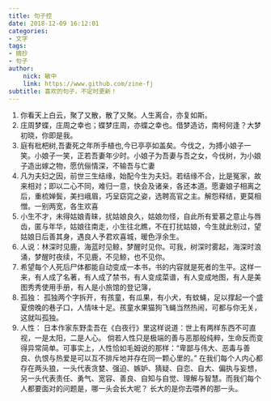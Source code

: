 ```yaml
---
title: 句子控
date: 2018-12-09 16:12:01
categories: 
- 文字
tags:
- 摘抄
- 句子
author:
    nick: 敏中
    link: https://www.github.com/zine-fj
subtitle: 喜欢的句子，不定时更新！
---
```


<ol>
    <li>你看天上白云，聚了又散，散了又聚。人生离合，亦复如斯。</li>
    <li>庄周梦蝶，庄周之幸也；蝶梦庄周，亦蝶之幸也。借梦造访，南柯何逢？大梦初晓，你即是我。</li>
    <li>庭有枇杷树,吾妻死之年所手植也,今已亭亭如盖矣。今伐之，为搏小娘子一笑。小娘子一笑，正若吾妻年少时。小娘子为吾妻与吾之女，今伐树，为小娘子造出嫁之物，愿伉俪情深，不输吾与亡妻</li>
    <li>凡为夫妇之因，前世三生结缘，始配今生为夫妇。若结缘不合，比是冤家，故来相对；即以二心不同，难归一意，快会及诸亲，各还本道。愿妻娘子相离之后，重梳婵鬓，美扫峨眉，巧呈窈窕之姿，选聘高官之主。解怨释结，更莫相憎。一别两宽，各生欢喜</li>
    <li>小生不才，未得姑娘青睐，扰姑娘良久，姑娘勿怪，自此所有爱慕之意止与唇齿，匿与年华，姑娘往南走，小生往北瞧，不在打扰姑娘，今生就此别过，望姑娘日后善其身，遇良人予君欢喜城，暖色浮余生。</li>
    <li>人说：林深时见鹿，海蓝时见鲸，梦醒时见你。可我，树深时雾起，海深时浪涌，梦醒时夜续，不见鹿，不见鲸，也不见你。</li>
    <li>希望每个人死后尸体都能自动变成一本书，书的内容就是死者的生平。这样一来，有人成了名著，有人成了禁书，有人变成菜谱，有人变成地图，有人是美图秀秀使用手册，有人是小旅馆的登记簿，</li>
    <li>孤独：
    孤独两个字拆开，有孩童，有瓜果，有小犬，有蚊蝇，足以撑起一个盛夏傍晚的巷子口，人情味十足。孩童水果猫狗飞蝇当然热闹，可都与你无关，这就叫孤独。</li>
    <li>人性：
    日本作家东野圭吾在《白夜行》里这样说道：世上有两样东西不可直视，一是太阳，二是人心。
    倘若人性只是极端的善与恶那般纯粹，生命反而变得异常简单。可事实上，人性恰如毛姆说的那样：“卑鄙与伟大、恶毒与善良、仇恨与热爱是可以互不排斥地并存在同一颗心里的。”
    在我们每个人内心都存在两头狼，一头代表贪婪、强迫、嫉妒、猜疑、自恋、自大、偏执与妄想，另一头代表责任、勇气、宽容、善良、自知与自觉、理解与智慧。而我们每个人都要面对的问题是，哪一头会长大呢？
    长大的是你去喂养的那一头。
    </li>
    
</ol>

